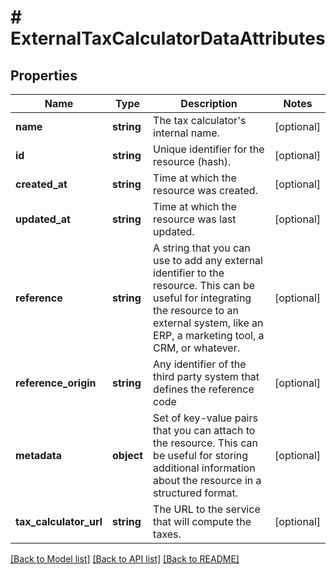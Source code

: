 # # ExternalTaxCalculatorDataAttributes

## Properties

Name | Type | Description | Notes
------------ | ------------- | ------------- | -------------
**name** | **string** | The tax calculator&#39;s internal name. | [optional]
**id** | **string** | Unique identifier for the resource (hash). | [optional]
**created_at** | **string** | Time at which the resource was created. | [optional]
**updated_at** | **string** | Time at which the resource was last updated. | [optional]
**reference** | **string** | A string that you can use to add any external identifier to the resource. This can be useful for integrating the resource to an external system, like an ERP, a marketing tool, a CRM, or whatever. | [optional]
**reference_origin** | **string** | Any identifier of the third party system that defines the reference code | [optional]
**metadata** | **object** | Set of key-value pairs that you can attach to the resource. This can be useful for storing additional information about the resource in a structured format. | [optional]
**tax_calculator_url** | **string** | The URL to the service that will compute the taxes. | [optional]

[[Back to Model list]](../../README.md#models) [[Back to API list]](../../README.md#endpoints) [[Back to README]](../../README.md)
